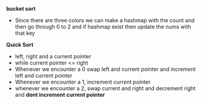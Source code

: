 **bucket sort**
- Since there are three colors we can make a hashmap with the count and then go through 0 to 2 and if hashmap exist then update the nums with that key

**Quick Sort**
- left, right and a current pointer 
- while current pointer <= right 
- Whenever we encounter a 0 swap left and current pointer and increment left and current pointer
- Whenever we encounter a 1, increment current pointer
- whenever we encounter a 2, swap current and right and decrement right and **dont increment current pointer**
